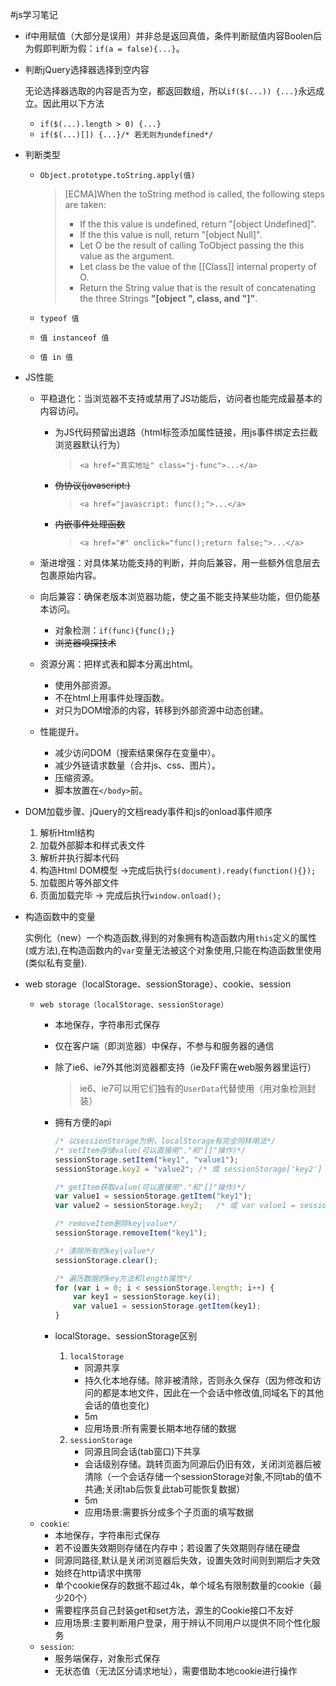 #js学习笔记

- if中用赋值（大部分是误用）并非总是返回真值，条件判断赋值内容Boolen后为假即判断为假：`if(a = false){...}`。

- 判断jQuery选择器选择到空内容

    无论选择器选取的内容是否为空，都返回数组，所以`if($(...)) {...}`永远成立。因此用以下方法
    - `if($(...).length > 0) {...}`
    - `if($(...)[]) {...}/* 若无则为undefined*/`

- 判断类型
    - `Object.prototype.toString.apply(值)`

        >[ECMA]When the toString method is called, the following steps are taken:
        >   - If the this value is undefined, return "[object Undefined]".
        >   - If the this value is null, return "[object Null]".
        >   - Let O be the result of calling ToObject passing the this value as the argument.
        >   - Let class be the value of the [[Class]] internal property of O.
        >   - Return the String value that is the result of concatenating the three Strings **"[object ", class, and "]"**.

    - `typeof 值`

    - `值 instanceof 值`

    - `值 in 值`

- JS性能
    - 平稳退化：当浏览器不支持或禁用了JS功能后，访问者也能完成最基本的内容访问。
        - 为JS代码预留出退路（html标签添加属性链接，用js事件绑定去拦截浏览器默认行为）
            >`<a href="真实地址" class="j-func">...</a>`

        - ~~伪协议(javascript:)~~
            >`<a href="javascript: func();">...</a>`

        - ~~内嵌事件处理函数~~
            >`<a href="#" onclick="func();return false;">...</a>`

    - 渐进增强：对具体某功能支持的判断，并向后兼容，用一些额外信息层去包裹原始内容。
    - 向后兼容：确保老版本浏览器功能，使之虽不能支持某些功能，但仍能基本访问。
        - 对象检测：`if(func){func();}`
        - ~~浏览器嗅探技术~~
    - 资源分离：把样式表和脚本分离出html。
        - 使用外部资源。
        - 不在html上用事件处理函数。
        - 对只为DOM增添的内容，转移到外部资源中动态创建。
    - 性能提升。
        - 减少访问DOM（搜索结果保存在变量中）。
        - 减少外链请求数量（合并js、css、图片）。
        - 压缩资源。
        - 脚本放置在`</body>`前。

- DOM加载步骤、jQuery的文档ready事件和js的onload事件顺序
    1. 解析Html结构
    2. 加载外部脚本和样式表文件
    3. 解析并执行脚本代码
    4. 构造Html DOM模型 ->完成后执行`$(document).ready(function(){});`
    5. 加载图片等外部文件
    6. 页面加载完毕 -> 完成后执行`window.onload();`

- 构造函数中的变量

    实例化（new）一个构造函数,得到的对象拥有构造函数内用`this`定义的属性(或方法),在构造函数内的`var`变量无法被这个对象使用,只能在构造函数里使用(类似私有变量).

- web storage（localStorage、sessionStorage）、cookie、session
    - `web storage（localStorage、sessionStorage）`
        - 本地保存，字符串形式保存
        - 仅在客户端（即浏览器）中保存，不参与和服务器的通信
        - 除了ie6、ie7外其他浏览器都支持（ie及FF需在web服务器里运行）

            >ie6、ie7可以用它们独有的`UserData`代替使用（用对象检测封装）
        - 拥有方便的api

            ```javascript
            /* 以sessionStorage为例，localStorage有完全同样用法*/
            /* setItem存储value(可以直接用"."和"[]"操作)*/
            sessionStorage.setItem("key1", "value1");
            sessionStorage.key2 = "value2"; /* 或 sessionStorage['key2'] = "value2";*/

            /* getItem获取value(可以直接用"."和"[]"操作)*/
            var value1 = sessionStorage.getItem("key1");
            var value2 = sessionStorage.key2;   /* 或 var value1 = sessionStorage['key1']*/

            /* removeItem删除key|value*/
            sessionStorage.removeItem("key1");

            /* 清除所有的key|value*/
            sessionStorage.clear();

            /* 遍历数据的key方法和length属性*/
            for (var i = 0; i < sessionStorage.length; i++) {
                var key1 = sessionStorage.key(i);
                var value1 = sessionStorage.getItem(key1);
            }
            ```
        - localStorage、sessionStorage区别
            1. `localStorage`
                - 同源共享
                - 持久化本地存储。除非被清除，否则永久保存（因为修改和访问的都是本地文件，因此在一个会话中修改值,同域名下的其他会话的值也变化)
                - 5m
                - 应用场景:所有需要长期本地存储的数据
            2. `sessionStorage`
                - 同源且同会话(tab窗口)下共享
                - 会话级别存储。跳转页面为同源后仍旧有效，关闭浏览器后被清除（一个会话存储一个sessionStorage对象,不同tab的值不共通;关闭tab后恢复此tab可能恢复数据）
                - 5m
                - 应用场景:需要拆分成多个子页面的填写数据
    - `cookie`:
        - 本地保存，字符串形式保存
        - 若不设置失效期则存储在内存中；若设置了失效期则存储在硬盘
        - 同源同路径,默认是关闭浏览器后失效，设置失效时间则到期后才失效
        - 始终在http请求中携带
        - 单个cookie保存的数据不超过4k，单个域名有限制数量的cookie（最少20个）
        - 需要程序员自己封装get和set方法，源生的Cookie接口不友好
        - 应用场景:主要判断用户登录，用于辨认不同用户以提供不同个性化服务
    - `session`:
        - 服务端保存，对象形式保存
        - 无状态值（无法区分请求地址），需要借助本地cookie进行操作